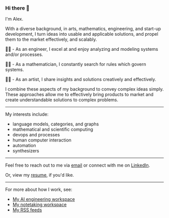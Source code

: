 ### Hi there 👋

I'm Alex.

With a diverse background, in arts, mathematics, engineering, and start-up development, I turn ideas into usable and applicable solutions, and propel them to the market effectively, and scalably.

👨‍💻 - As an engineer, I excel at and enjoy analyzing and modeling systems and/or processes. 

🧙‍♂️ - As a mathematician, I constantly search for rules which govern systems. 

👨‍🎨 - As an artist, I share insights and solutions creatively and effectively. 


I combine these aspects of my background to convey complex ideas simply. These approaches allow me to effectively bring products to market and create understandable solutions to complex problems.

---

My interests include:
- language models, categories, and graphs
- mathematical and scientific computing
- devops and processes
- human computer interaction
- automation
- synthesizers

---

Feel free to reach out to me via [email](mailto:alex@ournature.studio) or connect with me on [LinkedIn](https://linkedin.com/in/alexnodeland).

Or, view my [resume](assets/resume.md), if you'd like. 

---

For more about how I work, see:

- [My AI engineering workspace](https://github.com/alexnodeland/ai-engineering-workspace)
- [My notetaking workspace](https://github.com/alexnodeland/obsidian-vault-template)
- [My RSS feeds](https://github.com/alexnodeland/rss)
